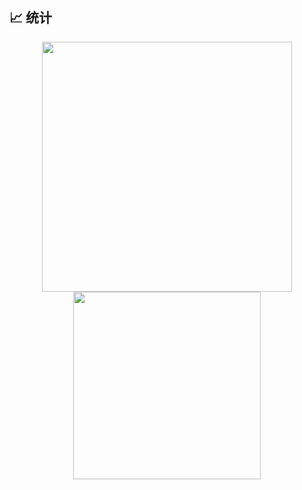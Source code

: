 ## 📈 统计
<div align="center" display="Flex">
 <img height="400em" src="https://github-readme-stats.vercel.app/api/top-langs/?username=guosonglu&theme=github_dark&layout=pie&hide=scss,css&langs_count=10"/>
 <img height="300em" src="https://github-readme-stats.vercel.app/api?username=guosonglu&show_icons=true&theme=github_dark&include_all_commits=true&hide=prs,contribs&hide_rank=true&include_all_commits=true"/>
</div>

